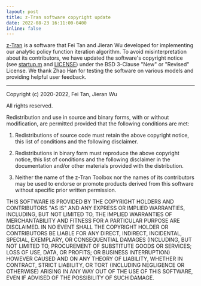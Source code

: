 ```yaml
---
layout: post
title: z-Tran software copyright update
date: 2022-08-23 16:11:00-0400
inline: false
---
```


[z-Tran](https://github.com/econdojo/ztran) is a software that Fei Tan and Jieran Wu developed for implementing our analytic policy function iteration algorithm. To avoid misinterpretation about its contributors, we have updated the software's copyright notice (see [startup.m](https://github.com/econdojo/ztran/blob/main/startup.m) and [LICENSE](https://github.com/econdojo/ztran/blob/main/LICENSE)) under the BSD 3-Clause "New" or "Revised" License. We thank Zhao Han for testing the software on various models and providing helpful user feedback.

***

Copyright (c) 2020-2022, Fei Tan, Jieran Wu

All rights reserved.

Redistribution and use in source and binary forms, with or without modification,
are permitted provided that the following conditions are met:

1. Redistributions of source code must retain the above copyright notice, this list of conditions and the following disclaimer.

2. Redistributions in binary form must reproduce the above copyright notice, this list of conditions and the following disclaimer in the documentation and/or other materials provided with the distribution.

3. Neither the name of the z-Tran Toolbox nor the names of its contributors may be used to endorse or promote products derived from this software without specific prior written permission.

THIS SOFTWARE IS PROVIDED BY THE COPYRIGHT HOLDERS AND CONTRIBUTORS "AS IS" AND
ANY EXPRESS OR IMPLIED WARRANTIES, INCLUDING, BUT NOT LIMITED TO, THE IMPLIED
WARRANTIES OF MERCHANTABILITY AND FITNESS FOR A PARTICULAR PURPOSE ARE DISCLAIMED.
IN NO EVENT SHALL THE COPYRIGHT HOLDER OR CONTRIBUTORS BE LIABLE FOR ANY DIRECT,
INDIRECT, INCIDENTAL, SPECIAL, EXEMPLARY, OR CONSEQUENTIAL DAMAGES (INCLUDING, BUT
NOT LIMITED TO, PROCUREMENT OF SUBSTITUTE GOODS OR SERVICES; LOSS OF USE, DATA, OR
PROFITS; OR BUSINESS INTERRUPTION) HOWEVER CAUSED AND ON ANY THEORY OF LIABILITY,
WHETHER IN CONTRACT, STRICT LIABILITY, OR TORT (INCLUDING NEGLIGENCE OR OTHERWISE)
ARISING IN ANY WAY OUT OF THE USE OF THIS SOFTWARE, EVEN IF ADVISED OF THE
POSSIBILITY OF SUCH DAMAGE.